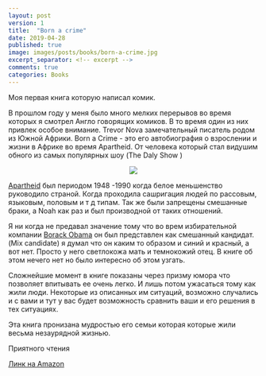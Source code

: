 ```yaml
---
layout: post
version: 1
title:  "Born a crime"
date: 2019-04-28
published: true
image: images/posts/books/born-a-crime.jpg
excerpt_separator: <!-- excerpt -->
comments: true
categories: Books
---
```


Моя первая книга которую написал комик. 

В прошлом году у меня было много мелких перерывов во время которых я смотрел Англо говорящих комиков.  В то время один из них привлек особое внимание. Trevor Nova замечательный писатель родом из Южной Африки.  Born a Crime - это его автобиография о взрослении и жизни в Африке во время Apartheid. От человека который стал видушим обного из самых популярных шоу (The Daly Show )

<!-- excerpt -->

<div style="text-align: center;">
<a target="_blank"  href="https://www.amazon.ca/gp/product/0385689225/ref=as_li_tl?ie=UTF8&camp=15121&creative=330641&creativeASIN=0385689225&linkCode=as2&tag=dlink01-20&linkId=8e40d8cf3a29451d7c720101f94d2778"><img border="0" src="//ws-na.amazon-adsystem.com/widgets/q?_encoding=UTF8&MarketPlace=CA&ASIN=0385689225&ServiceVersion=20070822&ID=AsinImage&WS=1&Format=_SL250_&tag=dlink01-20" ></a><img src="//ir-ca.amazon-adsystem.com/e/ir?t=dlink01-20&l=am2&o=15&a=0385689225" width="1" height="1" border="0" alt="" style="border:none !important; margin:0px !important;" />
</div>

[Apartheid](https://en.wikipedia.org/wiki/Apartheid) был периодом  1948 -1990 когда белое меньшенство руководило страной. Когда проходила сашригация людей по рассовым, языковым, половым и т д типам. Так же были запрещены смешанные браки, а Noah как раз и был производной от таких отношений. 

Я ни когда не предавал значение тому что во врем избирательной компании [Borack Obama](https://en.wikipedia.org/wiki/Barack_Obama) он был представлен как смешанный кандидат. (Mix candidate) я думал что он каким то образом и синий и красный, а вот нет. Просто у него светлокожа мать и темнокожий отец. В книге об этом нечего нет но было интересно об этом узгать.

Сложнейшие момент в книге показаны через призму юмора что позволяет впитывать ее очень легко. И лишь потом ужасаться тому как жили люди. Некоторые из описанных им ситуаций, возможно случались и с вами и тут у вас будет возможность сравнить ваши и его решения в тех ситуациях. 

Эта книга пронизана мудростью его семьи которая которые жили весьма незаурядной жизнью. 

Приятного чтения

[Линк на Amazon](https://www.amazon.ca/gp/product/0385689225/ref=as_li_tl?ie=UTF8&camp=15121&creative=330641&creativeASIN=0385689225&linkCode=as2&tag=dlink01-20&linkId=a9ee7038414da2289b01bf2c2d2f7068)
